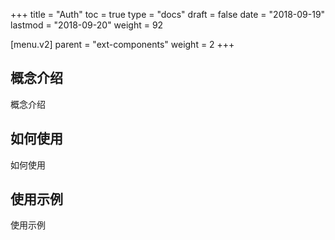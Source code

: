 +++
title = "Auth"
toc = true
type = "docs"
draft = false
date = "2018-09-19"
lastmod = "2018-09-20"
weight = 92

[menu.v2]
  parent = "ext-components"
  weight = 2
+++

## 概念介绍

概念介绍

## 如何使用

如何使用

## 使用示例

使用示例
